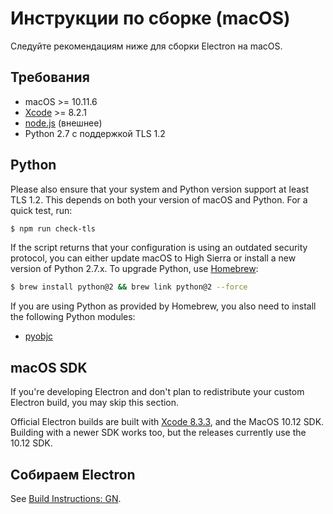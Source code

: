 # Инструкции по сборке (macOS)

Следуйте рекомендациям ниже для сборки Electron на macOS.

## Требования

* macOS >= 10.11.6
* [Xcode](https://developer.apple.com/technologies/tools/) >= 8.2.1
* [node.js](https://nodejs.org) (внешнее)
* Python 2.7 с поддержкой TLS 1.2

## Python

Please also ensure that your system and Python version support at least TLS 1.2. This depends on both your version of macOS and Python. For a quick test, run:

```sh
$ npm run check-tls
```

If the script returns that your configuration is using an outdated security protocol, you can either update macOS to High Sierra or install a new version of Python 2.7.x. To upgrade Python, use [Homebrew](https://brew.sh/):

```sh
$ brew install python@2 && brew link python@2 --force
```

If you are using Python as provided by Homebrew, you also need to install the following Python modules:

* [pyobjc](https://pythonhosted.org/pyobjc/install.html)

## macOS SDK

If you're developing Electron and don't plan to redistribute your custom Electron build, you may skip this section.

Official Electron builds are built with [Xcode 8.3.3](http://adcdownload.apple.com/Developer_Tools/Xcode_8.3.3/Xcode_8.3.3.xip), and the MacOS 10.12 SDK. Building with a newer SDK works too, but the releases currently use the 10.12 SDK.

## Собираем Electron

See [Build Instructions: GN](build-instructions-gn.md).
